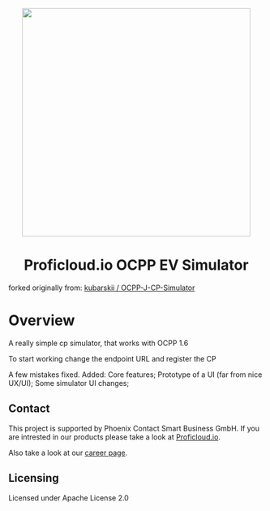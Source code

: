 <div align="center">
  <p>
    <a href="https://proficloud.io/">
		  <img src="https://proficloud.io/wp-content/uploads/2021/04/Phoenix_Contact_Smart_Business_Proficloud_IIoT_Platform_Logo.svg" width="450">
    </a>
  </p>
	<h1>Proficloud.io OCPP EV Simulator</h1>
</div>

forked originally from: [kubarskii
/
OCPP-J-CP-Simulator](https://github.com/kubarskii/OCPP-J-CP-Simulator)

# Overview

A really simple cp simulator, that works with OCPP 1.6

To start working change the endpoint URL and register the CP

A few mistakes fixed.
Added:
Core features;
Prototype of a UI (far from nice UX/UI);
Some simulator UI changes;

## Contact

This project is supported by Phoenix Contact Smart Business GmbH. If you are intrested in our products please take a look at [Proficloud.io](https://proficloud.io).

Also take a look at our [career page](https://proficloud.io/about-us/career).

## Licensing
Licensed under Apache License 2.0
